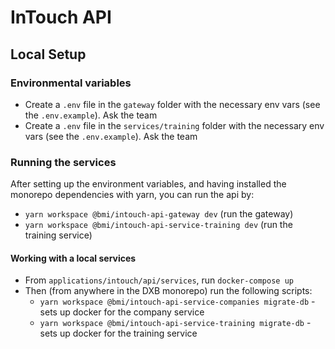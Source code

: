 # InTouch API

## Local Setup

### Environmental variables

- Create a `.env` file in the `gateway` folder with the necessary env vars (see the `.env.example`). Ask the team
- Create a `.env` file in the `services/training` folder with the necessary env vars (see the `.env.example`). Ask the team

### Running the services

After setting up the environment variables, and having installed the monorepo dependencies with yarn, you can run the api by:

- `yarn workspace @bmi/intouch-api-gateway dev` (run the gateway)
- `yarn workspace @bmi/intouch-api-service-training dev` (run the training service)

#### Working with a local services

- From `applications/intouch/api/services`, run `docker-compose up`
- Then (from anywhere in the DXB monorepo) run the following scripts:
  - `yarn workspace @bmi/intouch-api-service-companies migrate-db` - sets up docker for the company service
  - `yarn workspace @bmi/intouch-api-service-training migrate-db` - sets up docker for the training service
